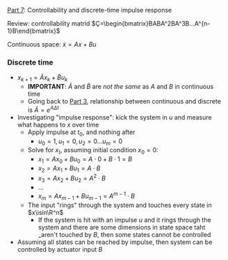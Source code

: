 [Part
7](https://www.youtube.com/watch?v=tnsWsMwYbEU&list=PLMrJAkhIeNNR20Mz-VpzgfQs5zrYi085m&index=7):
Controllability and discrete-time impulse response

Review: controllability matrid $Ç=\begin{bmatrix}BABA^2BA^3B...A^{n-1}B\end{bmatrix}$

Continuous space: $\dot{x}=Ax+Bu$

### Discrete time

- $x_{k+1}=\tilde{A}x_k+\tilde{B}u_k$
  - **IMPORTANT**: $\tilde{A}$ and $\tilde{B}$ are _not the same_ as $A$ and $B$ in continuous time
  - Going back to [Part 3](part03.md), relationship between continuous and discrete is $\tilde{A}=e^{A\Delta t}$
- Investigating "impulse response": kick the system in $u$ and measure what happens to $x$ over time
  - Apply impulse at $t_0$, and nothing after
    - $u_0=1, u_1=0, u_2=0\dots u_m=0$
  - Solve for $x_t$, assuming initial condition $x_0=0$:
    - $x_1=Ax_0 + Bu_0 = A\cdot0+B\cdot1=B$
    - $x_2=Ax_1+Bu_1=A\cdot B$
    - $x_3=Ax_2+Bu_2=A^2\cdot B$
    - ...
    - $x_m=Ax_{m-1}+Bu_{m-1}=A^{m-1}\cdot B$
  - The input "rings" through the system and touches every state in $x\isin\R^n$
    - If the system is hit with an impulse $u$ and it rings through the system and there are some
      dimensions in state space taht _aren't touched by $B$, then some states cannot be controlled
- Assuming all states can be reached by impulse, then system can be controlled by actuator input $B$

